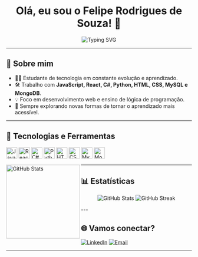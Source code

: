 
<h1 align="center">Olá, eu sou o Felipe Rodrigues de Souza! 👋</h1>

<p align="center">
  <img src="https://readme-typing-svg.demolab.com?font=Fira+Code&size=22&pause=1000&center=true&vCenter=true&width=440&lines=Estudante+de+tecnologia;Explorando+o+universo+dev;Criando+com+prop%C3%B3sito;Bem-vindo+ao+meu+GitHub!+🚀" alt="Typing SVG" />
</p>

---

## 💼 Sobre mim

- 👨‍🎓 Estudante de tecnologia em constante evolução e aprendizado.
- 🛠️ Trabalho com **JavaScript, React, C#, Python, HTML, CSS, MySQL e MongoDB**.
- 💡 Foco em desenvolvimento web e ensino de lógica de programação.
- 🌱 Sempre explorando novas formas de tornar o aprendizado mais acessível.

---

## 🚀 Tecnologias e Ferramentas

<p align="left">
  <img src="https://cdn.jsdelivr.net/gh/devicons/devicon/icons/javascript/javascript-original.svg" height="30" alt="JavaScript" />
  <img src="https://cdn.jsdelivr.net/gh/devicons/devicon/icons/react/react-original.svg" height="30" alt="React" />
  <img src="https://cdn.jsdelivr.net/gh/devicons/devicon/icons/csharp/csharp-original.svg" height="30" alt="C#" />
  <img src="https://cdn.jsdelivr.net/gh/devicons/devicon/icons/python/python-original.svg" height="30" alt="Python" />
  <img src="https://cdn.jsdelivr.net/gh/devicons/devicon/icons/html5/html5-original.svg" height="30" alt="HTML5" />
  <img src="https://cdn.jsdelivr.net/gh/devicons/devicon/icons/css3/css3-original.svg" height="30" alt="CSS3" />
  <img src="https://cdn.jsdelivr.net/gh/devicons/devicon/icons/mysql/mysql-original.svg" height="30" alt="MySQL" />
  <img src="https://cdn.jsdelivr.net/gh/devicons/devicon/icons/mongodb/mongodb-original.svg" height="30" alt="MongoDB" />

  <img 
    align="left" 
    alt="GitHub Stats" 
    height="200"
    width=auto
    style="margin-bottom: 10px;" 
    src="https://github-readme-stats.vercel.app/api/top-langs/?username=FelipeSouza6k&theme=tokyonight&layout=compact&custom_title=Tecnologias&langs_count=9" 
  />
</p>

---

## 📊 Estatísticas

<p align="center">
  <img src="https://github-readme-stats.vercel.app/api?username=FelipeSouza6k&show_icons=true&theme=tokyonight" alt="GitHub Stats" />
  <img src="https://github-readme-streak-stats.herokuapp.com/?user=FelipeSouza6k&theme=tokyonight" alt="GitHub Streak" />
</p>
---

## 🌐 Vamos conectar?

[![LinkedIn](https://img.shields.io/badge/-Felipe%20Rodrigues-0077B5?style=for-the-badge&logo=linkedin&logoColor=white)](https://www.linkedin.com/in/felipe-rodrigues-413a212a1/)
[![Email](https://img.shields.io/badge/-Entre+em+contato-red?style=for-the-badge&logo=gmail&logoColor=white)](mailto:feliperdriguesdesouza809@gmail.com)

---
